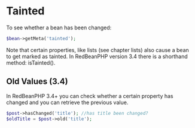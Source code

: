# Tainted

To see whether a bean has been changed:

```php
$bean->getMeta('tainted');
```

Note that certain properties, like lists (see chapter lists) also cause a bean to get
marked as tainted.
In RedBeanPHP version 3.4 there is a shorthand method: isTainted().

## Old Values (3.4)

In RedBeanPHP 3.4+ you can check whether a certain property has changed and you can retrieve
the previous value.

```php
$post->hasChanged('title'); //has title been changed?
$oldTitle = $post->old('title');
```
